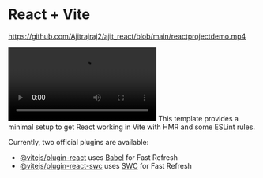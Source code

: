 # React + Vite

https://github.com/Ajitrajraj2/ajit_react/blob/main/reactprojectdemo.mp4

![](https://github.com/Ajitrajraj2/ajit_react/blob/main/react%20project%20demo.mp4)
This template provides a minimal setup to get React working in Vite with HMR and some ESLint rules.

Currently, two official plugins are available:

- [@vitejs/plugin-react](https://github.com/vitejs/vite-plugin-react/blob/main/packages/plugin-react/README.md) uses [Babel](https://babeljs.io/) for Fast Refresh
- [@vitejs/plugin-react-swc](https://github.com/vitejs/vite-plugin-react-swc) uses [SWC](https://swc.rs/) for Fast Refresh

